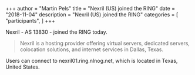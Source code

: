 +++
author = "Martin Pels"
title = "Nexril (US) joined the RING"
date = "2018-11-04"
description = "Nexril (US) joined the RING"
categories = [
    "participants",
]
+++

Nexril - AS 13830 - joined the RING today.

> Nexril is a hosting provider offering virtual servers, dedicated servers, colocation solutions, and internet services in Dallas, Texas.

Users can connect to nexril01.ring.nlnog.net, which is located in Texas, United States.

